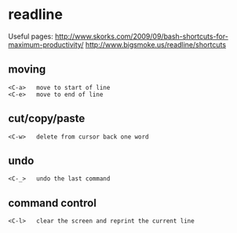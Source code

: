 # readline

Useful pages:
http://www.skorks.com/2009/09/bash-shortcuts-for-maximum-productivity/
http://www.bigsmoke.us/readline/shortcuts

## moving

    <C-a>   move to start of line
    <C-e>   move to end of line

## cut/copy/paste

    <C-w>   delete from cursor back one word

## undo

    <C-_>   undo the last command

## command control

    <C-l>   clear the screen and reprint the current line

